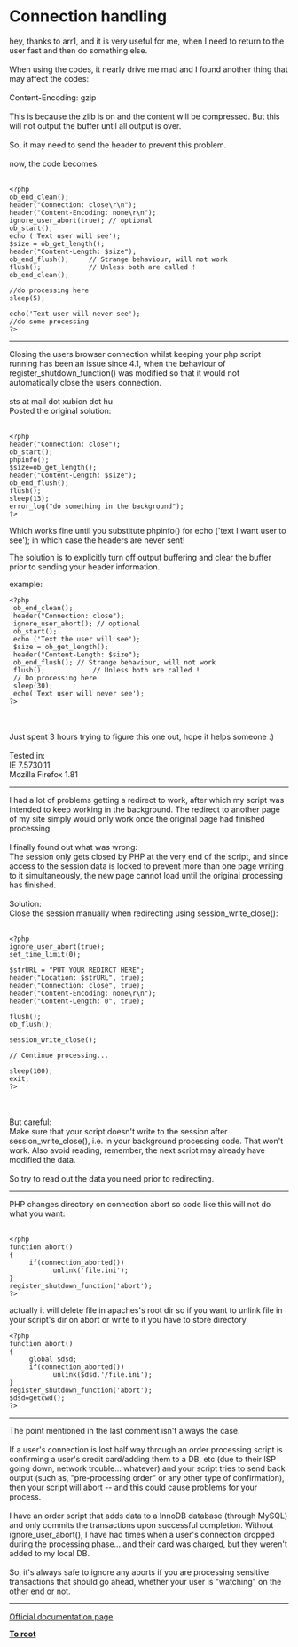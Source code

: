 # Connection handling



hey, thanks to arr1, and it is very useful for me, when I need to return to the user fast and then do something else.<br><br>When using the codes, it nearly drive me mad and I found another thing that may affect the codes:<br><br>Content-Encoding: gzip<br><br>This is because the zlib is on and the content will be compressed. But this will not output the buffer until all output is over.<br><br>So, it may need to send the header to prevent this problem.<br><br>now, the code becomes:<br><br>

```
<?php
ob_end_clean();
header("Connection: close\r\n");
header("Content-Encoding: none\r\n");
ignore_user_abort(true); // optional
ob_start();
echo ('Text user will see');
$size = ob_get_length();
header("Content-Length: $size");
ob_end_flush();     // Strange behaviour, will not work
flush();            // Unless both are called !
ob_end_clean();

//do processing here
sleep(5);

echo('Text user will never see');
//do some processing
?>
```
  

---

Closing the users browser connection whilst keeping your php script running has been an issue since 4.1, when the behaviour of register_shutdown_function() was modified so that it would not automatically close the users connection.<br><br>sts at mail dot xubion dot hu<br>Posted the original solution:<br><br>

```
<?php
header("Connection: close");
ob_start();
phpinfo();
$size=ob_get_length();
header("Content-Length: $size");
ob_end_flush();
flush();
sleep(13);
error_log("do something in the background");
?>
```


Which works fine until you substitute phpinfo() for 
echo ('text I want user to see'); in which case the headers are never sent!

The solution is to explicitly turn off output buffering and clear the buffer prior to sending your header information.

example:



```
<?php
 ob_end_clean();
 header("Connection: close");
 ignore_user_abort(); // optional
 ob_start();
 echo ('Text the user will see');
 $size = ob_get_length();
 header("Content-Length: $size");
 ob_end_flush(); // Strange behaviour, will not work
 flush();            // Unless both are called !
 // Do processing here 
 sleep(30);
 echo('Text user will never see');
?>
```
<br> <br>Just spent 3 hours trying to figure this one out, hope it helps someone :)<br><br>Tested in:<br>IE 7.5730.11<br>Mozilla Firefox 1.81  

---

I had a lot of problems getting a redirect to work, after which my script was intended to keep working in the background. The redirect to another page of my site simply would only work once the original page had finished processing.<br><br>I finally found out what was wrong:<br>The session only gets closed by PHP at the very end of the script, and since access to the session data is locked to prevent more than one page writing to it simultaneously, the new page cannot load until the original processing has finished.<br><br>Solution:<br>Close the session manually when redirecting using session_write_close():<br><br>

```
<?php
ignore_user_abort(true);
set_time_limit(0);

$strURL = "PUT YOUR REDIRCT HERE";
header("Location: $strURL", true);
header("Connection: close", true);
header("Content-Encoding: none\r\n");
header("Content-Length: 0", true);

flush();
ob_flush();

session_write_close();

// Continue processing...

sleep(100);
exit;
?>
```
<br><br>But careful:<br>Make sure that your script doesn&apos;t write to the session after session_write_close(), i.e. in your background processing code.  That won&apos;t work.  Also avoid reading, remember, the next script may already have modified the data.<br><br>So try to read out the data you need prior to redirecting.  

---

PHP changes directory on connection abort so code like this will not do what you want:<br><br>

```
<?php
function abort()
{
     if(connection_aborted())
           unlink('file.ini');
}
register_shutdown_function('abort');
?>
```


actually it will delete file in apaches's root dir so if you want to unlink file in your script's dir on abort or write to it you have to store directory


```
<?php
function abort()
{
     global $dsd;
     if(connection_aborted())
           unlink($dsd.'/file.ini');
}
register_shutdown_function('abort');
$dsd=getcwd();
?>
```
  

---

The point mentioned in the last comment isn&apos;t always the case.<br><br>If a user&apos;s connection is lost half way through an order processing script is confirming a user&apos;s credit card/adding them to a DB, etc (due to their ISP going down, network trouble... whatever) and your script tries to send back output (such as, "pre-processing order" or any other type of confirmation), then your script will abort -- and this could cause problems for your process.<br><br>I have an order script that adds data to a InnoDB database (through MySQL) and only commits the transactions upon successful completion. Without ignore_user_abort(), I have had times when a user&apos;s connection dropped during the processing phase... and their card was charged, but they weren&apos;t added to my local DB.<br><br>So, it&apos;s always safe to ignore any aborts if you are processing sensitive transactions that should go ahead, whether your user is "watching" on the other end or not.  

---

[Official documentation page](https://www.php.net/manual/en/features.connection-handling.php)

**[To root](/README.md)**
